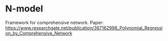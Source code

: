 # N-model
Framework for comprehensive network.
Paper: https://www.researchgate.net/publication/367162998_Polynomial_Regression_by_Comprehensive_Network
